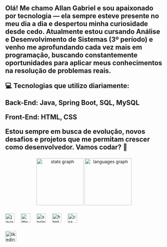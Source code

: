 <h2 align="left">Olá! Me chamo Allan Gabriel e sou apaixonado por tecnologia — ela sempre esteve presente no meu dia a dia e despertou minha curiosidade desde cedo. Atualmente estou cursando Análise e Desenvolvimento de Sistemas (3º período) e venho me aprofundando cada vez mais em programação, buscando constantemente oportunidades para aplicar meus conhecimentos na resolução de problemas reais.

💻 Tecnologias que utilizo diariamente:

Back-End: Java, Spring Boot, SQL, MySQL

Front-End: HTML, CSS

Estou sempre em busca de evolução, novos desafios e projetos que me permitam crescer como desenvolvedor. Vamos codar?  🚀</h2>

###

<div align="center">
  <img src="https://github-readme-stats.vercel.app/api?username=aln14gabriel&hide_title=false&hide_rank=false&show_icons=true&include_all_commits=true&count_private=true&disable_animations=false&theme=dracula&locale=en&hide_border=false" height="150" alt="stats graph"  />
  <img src="https://github-readme-stats.vercel.app/api/top-langs?username=aln14gabriel&locale=en&hide_title=false&layout=compact&card_width=320&langs_count=5&theme=dracula&hide_border=false" height="150" alt="languages graph"  />
</div>

###

<div align="left">
  <img src="https://cdn.jsdelivr.net/gh/devicons/devicon/icons/java/java-original.svg" height="30" alt="java logo"  />
  <img width="12" />
  <img src="https://cdn.jsdelivr.net/gh/devicons/devicon/icons/mysql/mysql-original.svg" height="30" alt="mysql logo"  />
  <img width="12" />
  <img src="https://img.icons8.com/?size=512&id=90519&format=png" height="30" alt="springboot logo"  />
  <img width="12" />
  <img src="https://cdn-icons-png.flaticon.com/512/3291/3291670.png" height="30" alt="html logo"  />
  <img width="12" />
  <img src="https://upload.wikimedia.org/wikipedia/commons/thumb/d/d5/CSS3_logo_and_wordmark.svg/340px-CSS3_logo_and_wordmark.svg.png" height="30" alt="css logo"  />
</div>

###

  <a href="https://www.linkedin.com/in/aln14gabriel" target="_blank">
  <img src="https://upload.wikimedia.org/wikipedia/commons/thumb/8/81/LinkedIn_icon.svg/2048px-LinkedIn_icon.svg.png" height="35" alt="likedin logo"  />
     
  </a>
</div>

###

<br clear="both">


